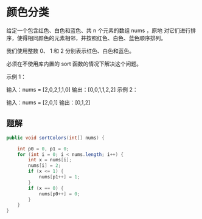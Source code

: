 # 颜色分类

给定一个包含红色、白色和蓝色、共 n 个元素的数组 nums ，原地 对它们进行排序，使得相同颜色的元素相邻，并按照红色、白色、蓝色顺序排列。

我们使用整数 0、 1 和 2 分别表示红色、白色和蓝色。

必须在不使用库内置的 sort 函数的情况下解决这个问题。

示例 1：

输入：nums = [2,0,2,1,1,0]
输出：[0,0,1,1,2,2]
示例 2：

输入：nums = [2,0,1]
输出：[0,1,2]

## 题解

```java
public void sortColors(int[] nums) {

    int p0 = 0, p1 = 0;
    for (int i = 0; i < nums.length; i++) {
        int x = nums[i];
        nums[i] = 2;
        if (x <= 1) {
            nums[p1++] = 1;
        }
        if (x == 0) {
            nums[p0++] = 0;
        }
    }
}
```